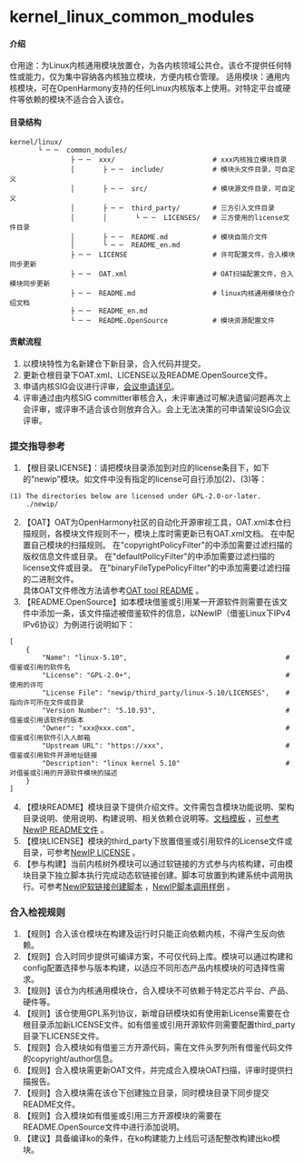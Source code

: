 # kernel_linux_common_modules

#### 介绍
仓用途：为Linux内核通用模块放置仓，为各内核领域公共仓。该仓不提供任何特性或能力，仅为集中容纳各内核独立模块，方便内核仓管理。
适用模块：通用内核模块，可在OpenHarmony支持的任何Linux内核版本上使用。对特定平台或硬件等依赖的模块不适合合入该仓。

#### 目录结构

```
kernel/linux/
       └ ─ ─  common_modules/
               ├ ─ ─  xxx/                        # xxx内核独立模块目录
               │       ├ ─ ─  include/            # 模块头文件目录，可自定义
               │       ├ ─ ─  src/                # 模块源文件目录，可自定义
               │       ├ ─ ─  third_party/        # 三方引入文件目录
               │       │       └ ─ ─  LICENSES/   # 三方使用的license文件目录
               │       ├ ─ ─  README.md           # 模块自简介文件
               │       └ ─ ─  README_en.md
               ├ ─ ─  LICENSE                     # 许可配置文件，合入模块同步更新
               ├ ─ ─  OAT.xml                     # OAT扫描配置文件，合入模块同步更新
               ├ ─ ─  README.md                   # linux内核通用模块仓介绍文档
               ├ ─ ─  README_en.md
               └ ─ ─  README.OpenSource           # 模块资源配置文件
```

#### 贡献流程

1.  以模块特性为名新建仓下新目录，合入代码并提交。
2.  更新仓根目录下OAT.xml、LICENSE以及README.OpenSource文件。
3.  申请内核SIG会议进行评审，[会议申请详见](https://gitee.com/openharmony/community/blob/master/sig/sig_kernel/sig_kernel_cn.md#%E4%BC%9A%E8%AE%AE)。
4.  评审通过由内核SIG committer审核合入，未评审通过可解决遗留问题再次上会评审，或评审不适合该仓则放弃合入。会上无法决策的可申请架设SIG会议评审。

### 提交指导参考

1. 【根目录LICENSE】：请把模块目录添加到对应的license条目下，如下的“newip”模块。如文件中没有指定的license可自行添加(2)、(3)等：
```
(1) The directories below are licensed under GPL-2.0-or-later.
    ./newip/
```
2. 【OAT】OAT为OpenHarmony社区的自动化开源审视工具，OAT.xml本仓扫描规则，各模块文件规则不一，模块上库时需更新已有OAT.xml文档。
    在<policylist>中配置自己模块的扫描规则。
	在"copyrightPolicyFilter"的<filefilter>中添加需要过滤扫描的版权信息文件或目录。
	在"defaultPolicyFilter"的<filefilter>中添加需要过滤扫描的license文件或目录。
	在"binaryFileTypePolicyFilter"的<filefilter>中添加需要过滤扫描的二进制文件。	
	具体OAT文件修改方法请参考[OAT tool README](https://gitee.com/openharmony-sig/tools_oat/blob/master/README_zh.md) 。
3. 【README.OpenSource】如本模块借鉴或引用某一开源软件则需要在该文件中添加一条，该文件描述被借鉴软件的信息，以NewIP（借鉴Linux下IPv4 IPv6协议）为例进行说明如下：
```
[
    {
        "Name": "linux-5.10",										# 借鉴或引用的软件名
        "License": "GPL-2.0+",										# 使用的许可
        "License File": "newip/third_party/linux-5.10/LICENSES",	# 指向许可所在文件或目录
        "Version Number": "5.10.93",								# 借鉴或引用该软件的版本
        "Owner": "xxx@xxx.com",										# 借鉴或引用软件引入人邮箱
        "Upstream URL": "https://xxx",								# 借鉴或引用软件开源地址链接
        "Description": "linux kernel 5.10"							# 对借鉴或引用的开源软件模块的描述
    }
]
```
4. 【模块README】模块目录下提供介绍文件。文件需包含模块功能说明、架构目录说明、使用说明、构建说明、相关依赖仓说明等。[文档模板](https://gitee.com/openharmony/docs/blob/master/zh-cn/contribute/template/README-template.md) ，[可参考NewIP README文件](https://gitee.com/openharmony-sig/kernel_linux_common_modules/blob/master/newip/README_zh.md) 。
5. 【模块LICENSE】模块的third_party下放置借鉴或引用软件的License文件或目录，可参考[NewIP LICENSE](https://gitee.com/openharmony-sig/kernel_linux_common_modules/tree/master/newip/third_party/linux-5.10/LICENSES) 。
6. 【参与构建】当前内核树外模块可以通过软链接的方式参与内核构建，可由模块目录下独立脚本执行完成动态软链接创建。脚本可放置到构建系统中调用执行。可参考[NewIP软链接创建脚本](https://gitee.com/openharmony-sig/kernel_linux_common_modules/blob/master/newip/apply_newip.sh) ，[NewIP脚本调用样例](https://gitee.com/openharmony/device_board_hihope/blob/master/rk3568/kernel/build_kernel.sh) 。

### 合入检视规则

1. 【规则】合入该仓模块在构建及运行时只能正向依赖内核，不得产生反向依赖。
2. 【规则】合入时同步提供可编译方案，不可仅代码上库。模块可以通过构建和config配置选择参与版本构建，以适应不同形态产品内核模块的可选择性需求。
3. 【规则】该仓为内核通用模块仓，合入模块不可依赖于特定芯片平台、产品、硬件等。
4. 【规则】该仓使用GPL系列协议，新增自研模块如有使用新License需要在仓根目录添加新LICENSE文件。如有借鉴或引用开源软件则需要配置third_party目录下LICENSE文件。
5. 【规则】合入模块如有借鉴三方开源代码，需在文件头罗列所有借鉴代码文件的copyright/author信息。
6. 【规则】合入模块需更新OAT文件，并完成合入模块OAT扫描，评审时提供扫描报告。
7. 【规则】合入模块需在该仓下创建独立目录，同时模块目录下同步提交README文件。
8. 【规则】合入模块如有借鉴或引用三方开源模块的需要在README.OpenSource文件中进行添加说明。
9. 【建议】具备编译ko的条件，在ko构建能力上线后可适配整改构建出ko模块。

